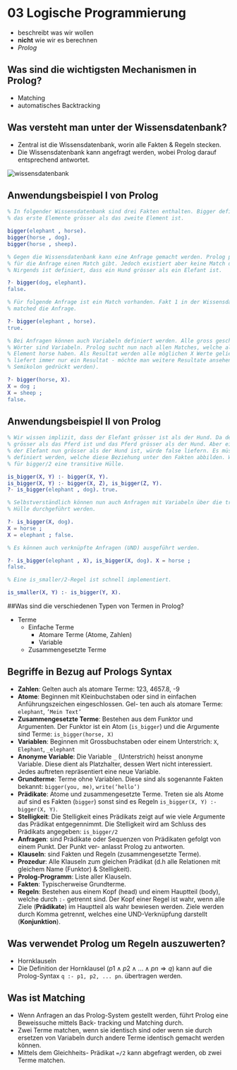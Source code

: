# 03 Logische Programmierung

* beschreibt was wir wollen
* **nicht** wie wir es berechnen
* *Prolog*



## Was sind die wichtigsten Mechanismen in Prolog?

* Matching 
* automatisches Backtracking



## Was versteht man unter der Wissensdatenbank?

* Zentral ist die Wissensdatenbank, worin alle Fakten & Regeln stecken. 
* Die Wissensdatenbank kann angefragt werden, wobei Prolog darauf entsprechend antwortet.

![wissensdatenbank](/Users/christopher/Development/studies/github/summaries-me/pcp/mds/imgs/wissensdatenbank.png)



## Anwendungsbeispiel I von Prolog

```erlang
% In folgender Wissensdatenbank sind drei Fakten enthalten. Bigger definiert, dass 
% das erste Elemente grösser als das zweite Element ist.

bigger(elephant , horse).
bigger(horse , dog).
bigger(horse , sheep).

% Gegen die Wissensdatenbank kann eine Anfrage gemacht werden. Prolog prüft ob es 
% für die Anfrage einen Match gibt. Jedoch existiert aber keine Match dafür.
% Nirgends ist definiert, dass ein Hund grösser als ein Elefant ist.

?- bigger(dog, elephant).
false.

% Für folgende Anfrage ist ein Match vorhanden. Fakt 1 in der Wissensdatenbank 
% matched die Anfrage.

?- bigger(elephant , horse).
true.

% Bei Anfragen können auch Variabeln definiert werden. Alle gross geschriebenen
% Wörter sind Variabeln. Prolog sucht nun nach allen Matches, welche als erstes
% Element horse haben. Als Resultat werden alle möglichen X Werte geliefert (Prolog 
% liefert immer nur ein Resultat - möchte man weitere Resultate ansehen, muss
% Semikolon gedrückt werden).

?- bigger(horse, X).
X = dog ;
X = sheep ;
false.
```



## Anwendungsbeispiel II von Prolog

```erlang
% Wir wissen implizit, dass der Elefant grösser ist als der Hund. Da der Elefant
% grösser als das Pferd ist und das Pferd grösser als der Hund. Aber eine Anfrage ob 
% der Elefant nun grösser als der Hund ist, würde false liefern. Es müssen Regeln
% definiert werden, welche diese Beziehung unter den Fakten abbilden. Wir definieren 
% für bigger/2 eine transitive Hülle.

is_bigger(X, Y) :- bigger(X, Y).
is_bigger(X, Y) :- bigger(X, Z), is_bigger(Z, Y).
?- is_bigger(elephant , dog). true.

% Selbstverständlich können nun auch Anfragen mit Variabeln über die transitive 
% Hülle durchgeführt werden.

?- is_bigger(X, dog).
X = horse ;
X = elephant ; false.

% Es können auch verknüpfte Anfragen (UND) ausgeführt werden.

?- is_bigger(elephant , X), is_bigger(X, dog). X = horse ;
false.

% Eine is_smaller/2-Regel ist schnell implementiert.

is_smaller(X, Y) :- is_bigger(Y, X).
```



##Was sind die verschiedenen Typen von Termen in Prolog?

* Terme
  * Einfache Terme
    * Atomare Terme (Atome, Zahlen)
    * Variable
  * Zusammengesetzte Terme



## Begriffe in Bezug auf Prologs Syntax

* **Zahlen**: Gelten auch als atomare Terme: 123, 4657.8, -9
* **Atome**: Beginnen mit Kleinbuchstaben oder sind in einfachen Anführungszeichen eingeschlossen. Gel-
  ten auch als atomare Terme: `elephant`, `’Mein Text’` 
* **Zusammengesetzte Terme**: Bestehen aus dem Funktor und Argumenten. Der Funktor ist ein Atom
  (`is_bigger`) und die Argumente sind Terme: `is_bigger(horse, X)` 
* **Variablen**: Beginnen mit Grossbuchstaben oder einem Unterstrich: `X`, `Elephant`, `_elephant`
* **Anonyme Variable**: Die Variable `_` (Unterstrich) heisst anonyme Variable. Diese dient als Platzhalter, dessen Wert nicht interessiert. Jedes auftreten repräsentiert eine neue Variable.
* **Grundterme**: Terme ohne Variablen. Diese sind als sogenannte Fakten bekannt: `bigger(you, me)`, `write(’hello’)`
* **Prädikate**: Atome und zusammengesetzte Terme. Treten sie als Atome auf sind es Fakten (`bigger`) sonst sind es Regeln `is_bigger(X, Y) :- bigger(X, Y)`.
* **Stelligkeit**: Die Stelligkeit eines Prädikats zeigt auf wie viele Argumente das Prädikat entgegennimmt. Die Stelligkeit wird am Schluss des Prädikats angegeben: `is_bigger/2`
* **Anfragen**: sind Prädikate oder Sequenzen von Prädikaten gefolgt von einem Punkt. Der Punkt ver- anlasst Prolog zu antworten.
* **Klauseln**: sind Fakten und Regeln (zusammengesetzte Terme).
* **Prozedur**: Alle Klauseln zum gleichen Prädikat (d.h alle Relationen mit gleichem Name (Funktor) &
  Stelligkeit).
* **Prolog-Programm**: Liste aller Klauseln.
* **Fakten**: Typischerweise Grundterme.
* **Regeln**: Bestehen aus einem Kopf (head) und einem Hauptteil (body), welche durch `:-` getrennt sind. Der Kopf einer Regel ist wahr, wenn alle Ziele (**Prädikate**) im Hauptteil als wahr bewiesen werden. Ziele werden durch Komma getrennt, welches eine UND-Verknüpfung darstellt (**Konjunktion**).



## Was verwendet Prolog um Regeln auszuwerten?

* Hornklauseln
* Die Definition der Hornklausel ($p1 ∧ p2 ∧ ... ∧ pn ⇒ q$) kann auf die Prolog-Syntax `q :- p1, p2, ... pn`. übertragen werden.



## Was ist Matching

* Wenn Anfragen an das Prolog-System gestellt werden, führt Prolog eine Beweissuche mittels Back- tracking und Matching durch.
* Zwei Terme matchen, wenn sie identisch sind oder wenn sie durch ersetzen von Variabeln durch andere Terme identisch gemacht werden können. 
* Mittels dem Gleichheits- Prädikat `=/2` kann abgefragt werden, ob zwei Terme matchen.